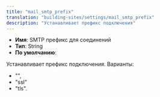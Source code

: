```yaml
---
title: "mail_smtp_prefix"
translation: "building-sites/settings/mail_smtp_prefix"
description: "Устанавливает префикс подключения"
---
```


-   **Имя**: SMTP префикс для соединений
-   **Тип**: String
-   **По умолчанию**:

Устанавливает префикс подключения.
Варианты:

-   "",
-   "ssl"
-   "tls".

